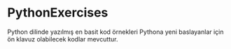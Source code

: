 # PythonExercises

Python dilinde yazılmış en basit kod örnekleri
Pythona yeni baslayanlar için ön klavuz olabilecek kodlar mevcuttur.
